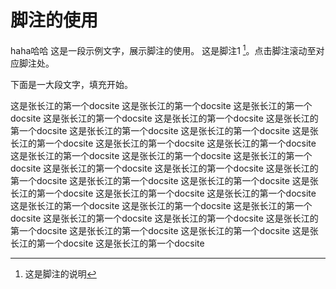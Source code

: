 # 脚注的使用
haha哈哈
这是一段示例文字，展示脚注的使用。
这是脚注1 [^1]。点击脚注滚动至对应脚注处。

下面是一大段文字，填充开始。

这是张长江的第一个docsite
这是张长江的第一个docsite
这是张长江的第一个docsite
这是张长江的第一个docsite
这是张长江的第一个docsite
这是张长江的第一个docsite
这是张长江的第一个docsite
这是张长江的第一个docsite
这是张长江的第一个docsite
这是张长江的第一个docsite
这是张长江的第一个docsite
这是张长江的第一个docsite
这是张长江的第一个docsite
这是张长江的第一个docsite
这是张长江的第一个docsite
这是张长江的第一个docsite
这是张长江的第一个docsite
这是张长江的第一个docsite
这是张长江的第一个docsite
这是张长江的第一个docsite
这是张长江的第一个docsite
这是张长江的第一个docsite
这是张长江的第一个docsite
这是张长江的第一个docsite
这是张长江的第一个docsite
这是张长江的第一个docsite
这是张长江的第一个docsite
这是张长江的第一个docsite
这是张长江的第一个docsite
这是张长江的第一个docsite
这是张长江的第一个docsite
这是张长江的第一个docsite


[^1]: 这是脚注的说明